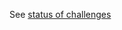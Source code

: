 See [status of challenges](https://gitlab.eurecom.fr/ludovic.apvrille/ph0wn/wikis/status-challenges)

